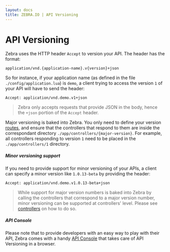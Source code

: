```yaml
---
layout: docs
title: ZEBRA.IO | API Versioning
---
```



# API Versioning

Zebra uses the HTTP header `Accept` to version your API. The header has the format:

```
application/vnd.{application-name}.v{version}+json
```

So for instance, if your application name (as defined in the file `./config/application.lua`) is `demo`, a client trying to access the version `1` of your API will have to send the header:

```
Accept: application/vnd.demo.v1+json
```

> Zebra only accepts requests that provide JSON in the body, hence the `+json` portion of the `Accept` header.

Major versioning is baked into Zebra. You only need to define your version [routes](/docs/routes.html), and ensure that the controllers that respond to them are inside the correspondant directory `./app/controllers/{major-version}`. For example, all controllers responding to version `1` need to be placed in the `./app/controllers/1` directory.


##### Minor versioning support

If you need to provide support for minor versioning of your APIs, a client can specify a minor version like `1.0.13-beta` by providing the header:

```
Accept: application/vnd.demo.v1.0.13-beta+json
```

> While support for major version numbers is baked into Zebra by calling the controllers that correspond to a major version number, minor versioning can be supported at controllers' level. Please see [controllers](/docs/controllers.html) on how to do so.


##### API Console

Please note that to provide developers with an easy way to play with their API, Zebra comes with a handy [API Console](/docs/api_console.html) that takes care of API Versioning in a browser.